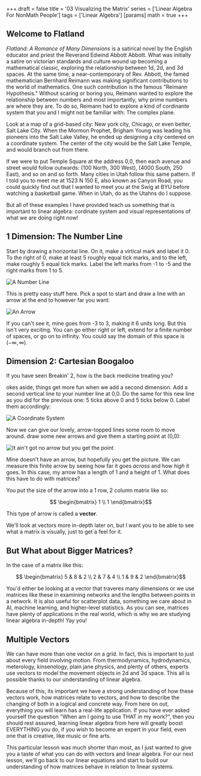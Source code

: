 +++
draft = false
title = '03 Visualizing the Matrix' 
series = ['Linear Algebra For NonMath People']
tags = ['Linear Algebra']
[params]
math = true
+++

## Welcome to Flatland

*Flatland: A Romance of Many Dimensions* is a satirical novel by the English educator and priest the Reverand Edwind Abbott Abbott. What was initially a satire on victorian standards and culture wound up becoming a mathematical classic, exploring the relationship between 1d, 2d, and 3d spaces. At the same time, a near-contemporary of Rev. Abbott, the famed mathematician Bernhard Reimann was making significant contributions to the world of mathematics. One such contribution is the famous "Reimann Hypothesis." Without scaring or boring you, Reimann wanted to explore the relationship between numbers and most importantly, why prime numbers are where they are. To do so, Reimann had to explore a kind of cordinante system that you and I might not be familiar with: The complex plane.

Look at a map of a grid-based city: New york city, Chicago, or even better, Salt Lake City. When the Mormon Prophet, Brigham Young was leading his pioneers into the Salt Lake Valley, he ended up designing a city centered on a coordinate system. The center of the city would be the Salt Lake Temple, and would branch out from there.

If we were to put Temple Square at the address 0,0, then each avenue and street would follow outwards: (100 North, 300 West), (4000 South, 250 East), and so on and so forth. Many cities in Utah follow this same pattern. If I told you to meet me at 1523 N 150 E, also known as Canyon Road, you could quickly find out that I wanted to meet you at the Swig at BYU before watching a basketball game. When in Utah, do as the Utahns do I suppose.

But all of these examples I have provided teach us something that is important to linear algebra: cordinate system and visual representations of what we are doing right now!

## 1 Dimension: The Number Line

Start by drawing a horizontal line. On it, make a virtical mark and label it $0$. To the right of 0, make at least 5 roughly equal tick marks, and to the left, make roughly 5 equal tick marks. Label the left marks from -1 to -5 and the right marks from 1 to 5.

![A Number Line](/imgs/linalg3-1.png)

This is pretty easy stuff here. Pick a spot to start and draw a line with an arrow at the end to however far you want:

![An Arrow](/imgs/linalg3-2.png)

If you can't see it, mine goes from -3 to 3, making it 6 units long. But this isn't very exciting. You can go either right or left, extend for a finite number of spaces, or go on to infinity. You could say the domain of this space is $(-\infty,\infty)$.

## Dimension 2: Cartesian Boogaloo
If you have seen Breakin' 2, how is the back medicine treating you? 

okes aside, things get more fun when we add a second dimension. Add a second vertical line to your number line at 0,0. Do the same for this new line as you did for the previous one: 5 ticks above 0 and 5 ticks below 0. Label them accordingly: 

![A Coordinate System](/imgs/linalg3-3.png)

Now we can give our lovely, arrow-topped lines some room to move around. draw some new arrows and give them a starting point at (0,0):

![It ain't got no arrow but you get the point](/imgs/linalg3-4.png)

Mine doesn't have an arrow, but hopefully you get the picture. We can measure this finite arrow by seeing how far it goes *across* and how *high* it goes. In this case, my arrow has a length of 1 and a height of 1. What does this have to do with matrices?

You put the size of the arrow into a 1 row, 2 column matrix like so:

$$ \begin{bmatrix} 1 \\ 1 \end{bmatrix}$$

This type of arrow is called a **vector**.

We'll look at vectors more in-depth later on, but I want you to be able to see what a matrix is visually, just to get a feel for it.

## But What about Bigger Matrices?

In the case of a matrix like this:

$$ \begin{bmatrix} 5 & 8 & 2 \\ 2 & 7 & 4 \\ 1 & 9 & 2 \end{bmatrix}$$

You'd either be looking at a vector that traveres many dimensions or we use matrices like these in examining networks and the lengths between points in a network. It is also useful for scatterplot data, something we care about in AI, machine learning, and higher-level statistics. As you can see, matrices have plenty of applications in the real world, which is why we are studying linear algebra in-depth! Yay you!

## Multiple Vectors

We can have more than one vector on a grid. In fact, this is important to just about every field involving motion. From thermodynamics, hydrodynamics, meterology, kinsenology, plain jane physics, and plenty of others, experts use vectors to model the movement objects in 2d and 3d space. This all is possible thanks to our understanding of linear algebra. 

Because of this, its important we have a strong understanding of how these vectors work, how matrices relate to vectors, and how to describe the changing of both in a logical and concrete way. From here on out, everything you will learn has a real-life application. If you have ever asked yourself the question "When am I going to use THAT in my work?", then you should rest assured, learning linear algebra from here will greatly boost EVERYTHING you do, if you wish to become an expert in your field, even one that is creative, like music or fine arts.


This particular lesson was much shorter than most, as I just wanted to give you a taste of what you can do with vectors and linear algebra. For our next lesson, we'll go back to our linear equations and start to build our understanding of how matrices behave in relation to linear systems.